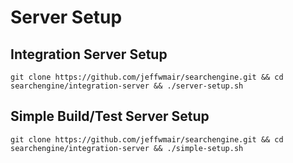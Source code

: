 # Server Setup

## Integration Server Setup

```shell
git clone https://github.com/jeffwmair/searchengine.git && cd searchengine/integration-server && ./server-setup.sh
```

## Simple Build/Test Server Setup

```shell
git clone https://github.com/jeffwmair/searchengine.git && cd searchengine/integration-server && ./simple-setup.sh
```
